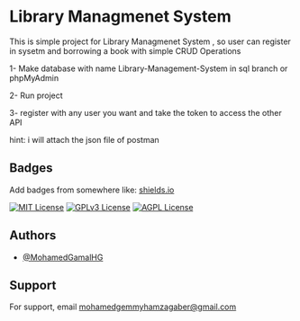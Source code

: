 
# Library Managmenet System

This is simple project for Library Managmenet System , so user can register in sysetm and borrowing a book with simple CRUD Operations 

1- Make database with name Library-Management-System in sql branch or phpMyAdmin

2- Run project

3- register with any user you want and take the token to access the other API

hint: i will attach the json file of postman


## Badges

Add badges from somewhere like: [shields.io](https://shields.io/)

[![MIT License](https://img.shields.io/badge/License-MIT-green.svg)](https://choosealicense.com/licenses/mit/)
[![GPLv3 License](https://img.shields.io/badge/License-GPL%20v3-yellow.svg)](https://opensource.org/licenses/)
[![AGPL License](https://img.shields.io/badge/license-AGPL-blue.svg)](http://www.gnu.org/licenses/agpl-3.0)

## Authors

- [@MohamedGamalHG](https://www.github.com/MohamedGamalHG)

## Support

For support, email mohamedgemmyhamzagaber@gmail.com 



